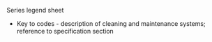 <span class="caps">Series legend sheet</span>

- Key to codes - description of cleaning and maintenance systems; reference to specification section
